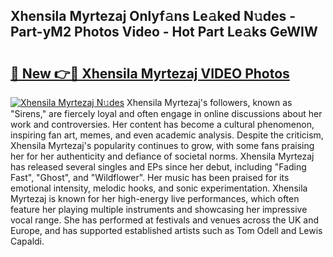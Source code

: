 ## Xhensila Myrtezaj Onlyf𝚊ns Le𝚊ked N𝚞des - Part-yM2 Photos Video - Hot Part Le𝚊ks GeWIW

# <h2><a href="http://ab38145.deff.icu/?id=Xhensila+Myrtezaj">🔗 New 👉🔴 Xhensila Myrtezaj VIDEO Photos</a></h2>

[![Xhensila Myrtezaj N𝚞des](https://i.imgur.com/rIISA9y.gif)](http://ab38145.deff.icu/?id=Xhensila+Myrtezaj)
Xhensila Myrtezaj's followers, known as "Sirens," are fiercely loyal and often engage in online discussions about her work and controversies. Her content has become a cultural phenomenon, inspiring fan art, memes, and even academic analysis. Despite the criticism, Xhensila Myrtezaj's popularity continues to grow, with some fans praising her for her authenticity and defiance of societal norms. Xhensila Myrtezaj has released several singles and EPs since her debut, including "Fading Fast", "Ghost", and "Wildflower". Her music has been praised for its emotional intensity, melodic hooks, and sonic experimentation. Xhensila Myrtezaj is known for her high-energy live performances, which often feature her playing multiple instruments and showcasing her impressive vocal range. She has performed at festivals and venues across the UK and Europe, and has supported established artists such as Tom Odell and Lewis Capaldi.
